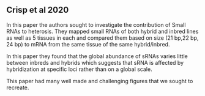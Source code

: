 ## Crisp et al 2020

In this paper the authors sought to investigate the contribution of Small RNAs to heterosis. 
They mapped small RNAs of both hybrid and inbred lines as well as 5 tissues in each and compared them based on size (21 bp,22 bp, 24 bp) to mRNA from the same tissue of the same hybrid/inbred.

In this paper they found that the global abundance of sRNAs varies little between inbreds and hybrids which suggests that sRNA is affected by hybridization at specific loci rather than on a global scale. 

This paper had many well made and challenging figures that we sought to recreate. 
